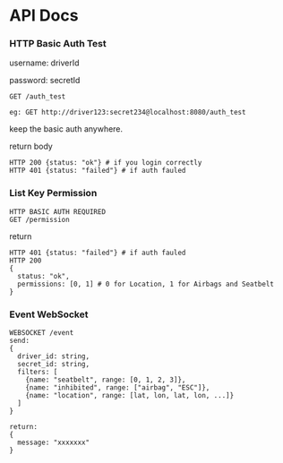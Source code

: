 # API Docs

### HTTP Basic Auth Test

username: driverId

password: secretId

```
GET /auth_test

eg: GET http://driver123:secret234@localhost:8080/auth_test
```

keep the basic auth anywhere.

return body

```
HTTP 200 {status: "ok"} # if you login correctly
HTTP 401 {status: "failed"} # if auth fauled
```

### List Key Permission

```
HTTP BASIC AUTH REQUIRED
GET /permission
```

return

```
HTTP 401 {status: "failed"} # if auth fauled
HTTP 200 
{
  status: "ok",
  permissions: [0, 1] # 0 for Location, 1 for Airbags and Seatbelt
}
```

### Event WebSocket

```
WEBSOCKET /event
send:
{
  driver_id: string,
  secret_id: string,
  filters: [
  	{name: "seatbelt", range: [0, 1, 2, 3]},
  	{name: "inhibited", range: ["airbag", "ESC"]},
  	{name: "location", range: [lat, lon, lat, lon, ...]}
  ]
}

return:
{
  message: "xxxxxxx"
}
```


